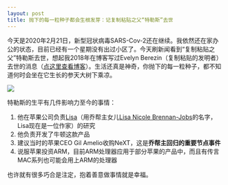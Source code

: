 ```yaml
---
layout: post
title: 抛下的每一粒种子都会生根发芽：记复制粘贴之父“特勒斯”去世
---
```


今天是2020年2月21日，新型冠状病毒SARS-Cov-2还在继续。我依然还在家办公的状态，目前已经有一个星期没有出过小区了。今天刷新闻看到“复制粘贴之父”特勒斯去世，想起我2018年在博客写过Evelyn Berezin（复制粘贴的发明者）去世的消息（[点这里查看博客][1]）。生活还真是神奇，你抛下的每一粒种子，都不知道何时会坐在它生长的参天大树下乘凉。

![][image-1]

特勒斯的生平有几件影响力至今的事情：
1. 他在苹果公司负责[Lisa][2]（用乔帮主女儿[Lisa Nicole Brennan-Jobs][3]的名字，Lisa现在是一位作家）的研究
2. 他负责开发了牛顿这款产品
3. 建议当时的苹果CEO Gil Amelio收购NeXT，这是**乔帮主回归的重要节点事件**
4. 说服苹果投资ARM，目前ARM处理器应用于部分苹果的产品中，而且有传言MAC系列也可能会用上ARM的处理器

也许就有很多巧合是注定，抱着善意做事情就是幸福。

[1]:	https://blog.kidjr.org/2018/12/08/%E5%A4%8D%E5%88%B6+%E7%B2%98%E8%B4%B4%E5%8A%9F%E8%83%BD%E7%9A%84%E4%BC%9F%E5%A4%A7%E5%8F%91%E6%98%8E%E8%80%85-Evelyn-Berezin.html
[2]:	https://zh.wikipedia.org/wiki/Apple_Lisa
[3]:	https://zh.wikipedia.org/wiki/%E4%B8%BD%E8%90%A8%C2%B7%E5%B8%83%E4%BC%A6%E5%8D%97-%E4%B9%94%E5%B8%83%E6%96%AF

[image-1]:	http://ww1.sinaimg.cn/large/006Zd1Mogy1gc47nzxbe4j30n01dsu0x.jpg